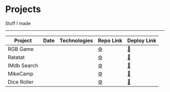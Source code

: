 # Projects
Stuff I made

---


| Project         | Date     | Technologies | Repo Link    |  Deploy Link  |
|-----------------|----------|--------------|--------------|---------------|
|RGB Game         |          |              | [	:gear:](#) | [:rocket:](#) |
|Ratatat          |          |              | [	:gear:](#) | [:rocket:](#) |
|IMdb Search      |          |              | [	:gear:](#) | [:rocket:](#) |
|MikeCamp         |          |              | [	:gear:](#) | [:rocket:](#) |
|Dice Roller      |          |              | [	:gear:](#) | [:rocket:](#) |
